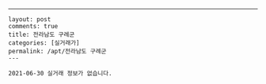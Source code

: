 ---
    layout: post
    comments: true
    title: 전라남도 구례군
    categories: [실거래가]
    permalink: /apt/전라남도 구례군
    ---

    2021-06-30 실거래 정보가 없습니다.

    